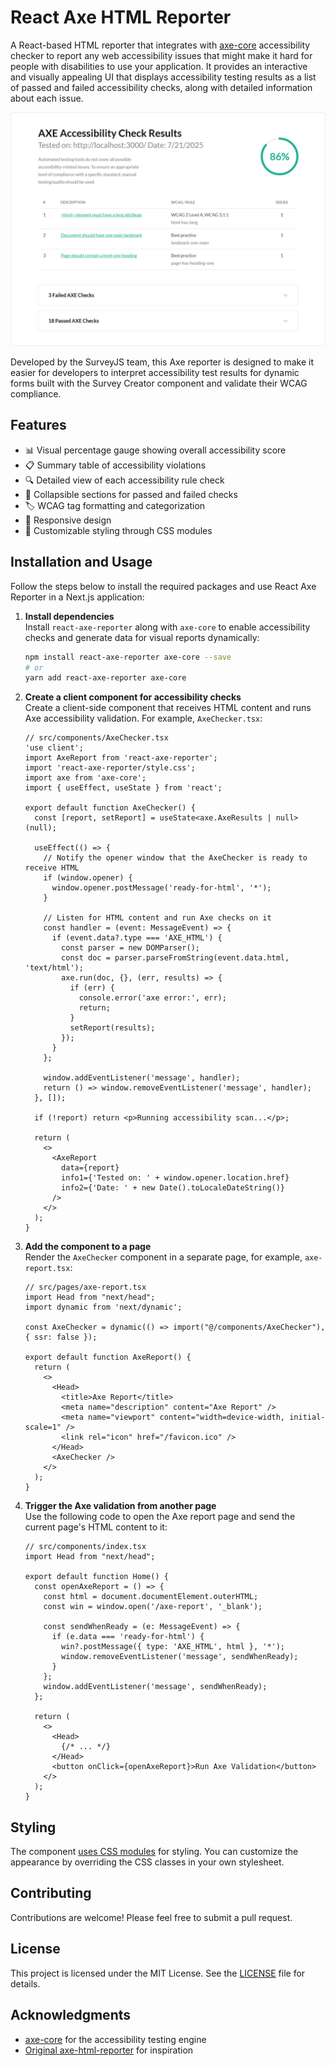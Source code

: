 # React Axe HTML Reporter

A React-based HTML reporter that integrates with [axe-core](https://github.com/dequelabs/axe-core) accessibility checker to report any web accessibility issues that might make it hard for people with disabilities to use your application. It provides an interactive and visually appealing UI that displays accessibility testing results as a list of passed and failed accessibility checks, along with detailed information about each issue.

![React Axe HTML Reporter](https://github.com/surveyjs/react-axe-reporter/blob/7c7b4cc7105cf50d55aa0f30371cf5ad55f3be82/docs/image.png)

Developed by the SurveyJS team, this Axe reporter is designed to make it easier for developers to interpret accessibility test results for dynamic forms built with the Survey Creator component and validate their WCAG compliance.

## Features

- 📊 Visual percentage gauge showing overall accessibility score
- 📋 Summary table of accessibility violations
- 🔍 Detailed view of each accessibility rule check
- 📑 Collapsible sections for passed and failed checks
- 🏷️ WCAG tag formatting and categorization
- 📱 Responsive design
- 🎨 Customizable styling through CSS modules

## Installation and Usage

Follow the steps below to install the required packages and use React Axe Reporter in a Next.js application:

1. **Install dependencies**\
Install `react-axe-reporter` along with `axe-core` to enable accessibility checks and generate data for visual reports dynamically:

    ```bash
    npm install react-axe-reporter axe-core --save
    # or
    yarn add react-axe-reporter axe-core
    ```

2. **Create a client component for accessibility checks**\
Create a client-side component that receives HTML content and runs Axe accessibility validation. For example, `AxeChecker.tsx`:

    ```tsx
    // src/components/AxeChecker.tsx
    'use client';
    import AxeReport from 'react-axe-reporter';
    import 'react-axe-reporter/style.css';
    import axe from 'axe-core';
    import { useEffect, useState } from 'react';

    export default function AxeChecker() {
      const [report, setReport] = useState<axe.AxeResults | null>(null);

      useEffect(() => {
        // Notify the opener window that the AxeChecker is ready to receive HTML
        if (window.opener) {
          window.opener.postMessage('ready-for-html', '*');
        }

        // Listen for HTML content and run Axe checks on it
        const handler = (event: MessageEvent) => {
          if (event.data?.type === 'AXE_HTML') {
            const parser = new DOMParser();
            const doc = parser.parseFromString(event.data.html, 'text/html');
            axe.run(doc, {}, (err, results) => {
              if (err) {
                console.error('axe error:', err);
                return;
              }
              setReport(results);
            });
          }
        };

        window.addEventListener('message', handler);
        return () => window.removeEventListener('message', handler);
      }, []);

      if (!report) return <p>Running accessibility scan...</p>;

      return (
        <>
          <AxeReport
            data={report}
            info1={'Tested on: ' + window.opener.location.href}
            info2={'Date: ' + new Date().toLocaleDateString()}
          />
        </>
      );
    }
    ```

3. **Add the component to a page**\
Render the `AxeChecker` component in a separate page, for example, `axe-report.tsx`:

    ```tsx
    // src/pages/axe-report.tsx
    import Head from "next/head";
    import dynamic from 'next/dynamic';

    const AxeChecker = dynamic(() => import("@/components/AxeChecker"), { ssr: false });

    export default function AxeReport() {
      return (
        <>
          <Head>
            <title>Axe Report</title>
            <meta name="description" content="Axe Report" />
            <meta name="viewport" content="width=device-width, initial-scale=1" />
            <link rel="icon" href="/favicon.ico" />
          </Head>
          <AxeChecker />
        </>
      );
    }
    ```

4. **Trigger the Axe validation from another page**\
Use the following code to open the Axe report page and send the current page's HTML content to it:

    ```tsx
    // src/components/index.tsx
    import Head from "next/head";

    export default function Home() {
      const openAxeReport = () => {
        const html = document.documentElement.outerHTML;
        const win = window.open('/axe-report', '_blank');

        const sendWhenReady = (e: MessageEvent) => {
          if (e.data === 'ready-for-html') {
            win?.postMessage({ type: 'AXE_HTML', html }, '*');
            window.removeEventListener('message', sendWhenReady);
          }
        };
        window.addEventListener('message', sendWhenReady);
      };

      return (
        <>
          <Head>
            {/* ... */}
          </Head>
          <button onClick={openAxeReport}>Run Axe Validation</button>
        </>
      );
    }
    ```

## Styling

The component [uses CSS modules](./src/styles/) for styling. You can customize the appearance by overriding the CSS classes in your own stylesheet.

## Contributing

Contributions are welcome! Please feel free to submit a pull request.

## License

This project is licensed under the MIT License. See the [LICENSE](./LICENSE) file for details.

## Acknowledgments

- [axe-core](https://github.com/dequelabs/axe-core) for the accessibility testing engine
- [Original axe-html-reporter](https://github.com/lpelypenko/axe-html-reporter) for inspiration 
